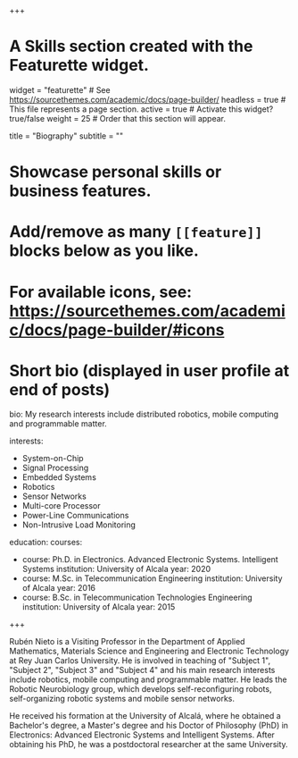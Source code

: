 +++
# A Skills section created with the Featurette widget.
widget = "featurette"  # See https://sourcethemes.com/academic/docs/page-builder/
headless = true  # This file represents a page section.
active = true  # Activate this widget? true/false
weight = 25 # Order that this section will appear.

title = "Biography"
subtitle = ""

# Showcase personal skills or business features.
# 
# Add/remove as many `[[feature]]` blocks below as you like.
# 
# For available icons, see: https://sourcethemes.com/academic/docs/page-builder/#icons

# Short bio (displayed in user profile at end of posts)
bio: My research interests include distributed robotics, mobile computing and programmable matter.

interests:
- System-on-Chip
- Signal Processing
- Embedded Systems
- Robotics
- Sensor Networks
- Multi-core Processor
- Power-Line Communications
- Non-Intrusive Load Monitoring

education:
  courses:
  - course: Ph.D. in Electronics. Advanced Electronic Systems. Intelligent Systems
    institution: University of Alcala
    year: 2020
  - course: M.Sc. in Telecommunication Engineering
    institution: University of Alcala
    year: 2016
  - course: B.Sc. in Telecommunication Technologies Engineering
    institution: University of Alcala
    year: 2015

+++

Rubén Nieto is a Visiting Professor in the Department of Applied Mathematics, Materials Science and Engineering and Electronic Technology at Rey Juan Carlos University. He is involved in teaching of "Subject 1", "Subject 2", "Subject 3" and "Subject 4" and his main research interests include robotics, mobile computing and programmable matter. He leads the Robotic Neurobiology group, which develops self-reconfiguring robots, self-organizing robotic systems and mobile sensor networks.

He received his formation at the University of Alcalá, where he obtained a Bachelor's degree, a Master's degree and his Doctor of Philosophy (PhD) in Electronics: Advanced Electronic Systems and Intelligent Systems. After obtaining his PhD, he was a postdoctoral researcher at the same University. 